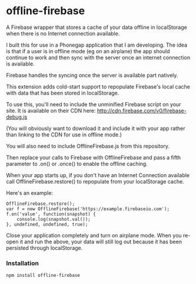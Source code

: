 offline-firebase
================

A Firebase wrapper that stores a cache of your data offline in localStorage when there is no Internet connection available.

I built this for use in a Phonegap application that I am developing. The idea is that if a user is in offline mode (eg
on an airplane) the app should continue to work and then sync with the server once an internet connection is
available.

Firebase handles the syncing once the server is available part natively.

This extension adds cold-start support to repopulate Firebase's local cache with data that has been stored in localStorage.

To use this, you'll need to include the unminified Firebase script on your site.
It is available on their CDN here: http://cdn.firebase.com/v0/firebase-debug.js

(You will obviously want to download it and include it with your app rather than linking to the CDN for
use in offline mode.)

You will also need to include OfflineFirebase.js from this repository.

Then replace your calls to Firebase with OfflineFirebase and pass a fifth parameter to .on() or .once() to enable
the offline caching.

When your app starts up, if you don't have an Internet Connection available call OfflineFirebase.restore() to repopulate
from your localStorage cache.

Here's an example:

    OfflineFirebase.restore();
    var f = new OfflineFirebase('https://example.firebaseio.com');
    f.on('value', function(snapshot) {
        console.log(snapshot.val());
    }, undefined, undefined, true);

Close your application completely and turn on airplane mode. When you re-open it and run the above, your data will still log out because it has been persisted through localStorage.

### Installation

	npm install offline-firebase
	
